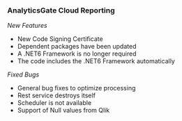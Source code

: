 ### AnalyticsGate Cloud Reporting

*New Features*
- New Code Signing Certificate
- Dependent packages have been updated
- A .NET6 Framework is no longer required
- The code includes the .NET6 Framework automatically

*Fixed Bugs*
- General bug fixes to optimize processing
- Rest service destroys itself
- Scheduler is not available
- Support of Null values from Qlik
